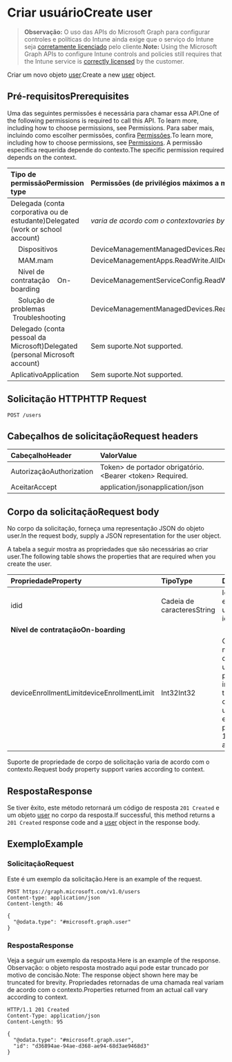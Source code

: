 # <a name="create-user"></a><span data-ttu-id="5a7fa-101">Criar usuário</span><span class="sxs-lookup"><span data-stu-id="5a7fa-101">Create user</span></span>

> <span data-ttu-id="5a7fa-102">**Observação:** O uso das APIs do Microsoft Graph para configurar controles e políticas do Intune ainda exige que o serviço do Intune seja [corretamente licenciado](https://go.microsoft.com/fwlink/?linkid=839381) pelo cliente.</span><span class="sxs-lookup"><span data-stu-id="5a7fa-102">**Note:** Using the Microsoft Graph APIs to configure Intune controls and policies still requires that the Intune service is [correctly licensed](https://go.microsoft.com/fwlink/?linkid=839381) by the customer.</span></span>

<span data-ttu-id="5a7fa-103">Criar um novo objeto [user](../resources/intune_shared_user.md).</span><span class="sxs-lookup"><span data-stu-id="5a7fa-103">Create a new [user](../resources/intune_shared_user.md) object.</span></span>
## <a name="prerequisites"></a><span data-ttu-id="5a7fa-104">Pré-requisitos</span><span class="sxs-lookup"><span data-stu-id="5a7fa-104">Prerequisites</span></span>
<span data-ttu-id="5a7fa-105">Uma das seguintes permissões é necessária para chamar essa API.</span><span class="sxs-lookup"><span data-stu-id="5a7fa-105">One of the following permissions is required to call this API. To learn more, including how to choose permissions, see Permissions.</span></span> <span data-ttu-id="5a7fa-106">Para saber mais, incluindo como escolher permissões, confira [Permissões](../../../concepts/permissions_reference.md).</span><span class="sxs-lookup"><span data-stu-id="5a7fa-106">To learn more, including how to choose permissions, see [Permissions](../../../concepts/permissions_reference.md).</span></span>  <span data-ttu-id="5a7fa-107">A permissão específica requerida depende do contexto.</span><span class="sxs-lookup"><span data-stu-id="5a7fa-107">The specific permission required depends on the context.</span></span>

|<span data-ttu-id="5a7fa-108">Tipo de permissão</span><span class="sxs-lookup"><span data-stu-id="5a7fa-108">Permission type</span></span>|<span data-ttu-id="5a7fa-109">Permissões (de privilégios máximos a mínimos)</span><span class="sxs-lookup"><span data-stu-id="5a7fa-109">Permissions (from most to least privileged)</span></span>|
|:---|:---|
|<span data-ttu-id="5a7fa-110">Delegada (conta corporativa ou de estudante)</span><span class="sxs-lookup"><span data-stu-id="5a7fa-110">Delegated (work or school account)</span></span>| <span data-ttu-id="5a7fa-111">_varia de acordo com o contexto_</span><span class="sxs-lookup"><span data-stu-id="5a7fa-111">_varies by context_</span></span> |
| <span data-ttu-id="5a7fa-112">&nbsp; &nbsp; Dispositivos</span><span class="sxs-lookup"><span data-stu-id="5a7fa-112">&nbsp;&nbsp;</span></span> | <span data-ttu-id="5a7fa-113">DeviceManagementManagedDevices.ReadWrite.All</span><span class="sxs-lookup"><span data-stu-id="5a7fa-113">DeviceManagementManagedDevices.ReadWrite.All</span></span> |
| <span data-ttu-id="5a7fa-114">&nbsp; &nbsp; MAM</span><span class="sxs-lookup"><span data-stu-id="5a7fa-114">.mam</span></span> | <span data-ttu-id="5a7fa-115">DeviceManagementApps.ReadWrite.All</span><span class="sxs-lookup"><span data-stu-id="5a7fa-115">DeviceManagementApps.ReadWrite.All</span></span> |
| <span data-ttu-id="5a7fa-116">&nbsp; &nbsp; Nível de contratação</span><span class="sxs-lookup"><span data-stu-id="5a7fa-116">&nbsp; &nbsp; On-boarding</span></span> | <span data-ttu-id="5a7fa-117">DeviceManagementServiceConfig.ReadWrite.All</span><span class="sxs-lookup"><span data-stu-id="5a7fa-117">DeviceManagementServiceConfig.ReadWrite.All</span></span> |
| <span data-ttu-id="5a7fa-118">&nbsp; &nbsp; Solução de problemas</span><span class="sxs-lookup"><span data-stu-id="5a7fa-118">&nbsp; &nbsp;Troubleshooting</span></span> | <span data-ttu-id="5a7fa-119">DeviceManagementManagedDevices.ReadWrite.All</span><span class="sxs-lookup"><span data-stu-id="5a7fa-119">DeviceManagementManagedDevices.ReadWrite.All</span></span> |
|<span data-ttu-id="5a7fa-120">Delegado (conta pessoal da Microsoft)</span><span class="sxs-lookup"><span data-stu-id="5a7fa-120">Delegated (personal Microsoft account)</span></span>|<span data-ttu-id="5a7fa-121">Sem suporte.</span><span class="sxs-lookup"><span data-stu-id="5a7fa-121">Not supported.</span></span>|
|<span data-ttu-id="5a7fa-122">Aplicativo</span><span class="sxs-lookup"><span data-stu-id="5a7fa-122">Application</span></span>|<span data-ttu-id="5a7fa-123">Sem suporte.</span><span class="sxs-lookup"><span data-stu-id="5a7fa-123">Not supported.</span></span>|

## <a name="http-request"></a><span data-ttu-id="5a7fa-124">Solicitação HTTP</span><span class="sxs-lookup"><span data-stu-id="5a7fa-124">HTTP Request</span></span>
<!-- {
  "blockType": "ignored"
}
-->
``` http
POST /users
```

## <a name="request-headers"></a><span data-ttu-id="5a7fa-125">Cabeçalhos de solicitação</span><span class="sxs-lookup"><span data-stu-id="5a7fa-125">Request headers</span></span>
|<span data-ttu-id="5a7fa-126">Cabeçalho</span><span class="sxs-lookup"><span data-stu-id="5a7fa-126">Header</span></span>|<span data-ttu-id="5a7fa-127">Valor</span><span class="sxs-lookup"><span data-stu-id="5a7fa-127">Value</span></span>|
|:---|:---|
|<span data-ttu-id="5a7fa-128">Autorização</span><span class="sxs-lookup"><span data-stu-id="5a7fa-128">Authorization</span></span>|<span data-ttu-id="5a7fa-129">Token&gt; de portador obrigatório.&lt;</span><span class="sxs-lookup"><span data-stu-id="5a7fa-129">Bearer &lt;token&gt; Required.</span></span>|
|<span data-ttu-id="5a7fa-130">Aceitar</span><span class="sxs-lookup"><span data-stu-id="5a7fa-130">Accept</span></span>|<span data-ttu-id="5a7fa-131">application/json</span><span class="sxs-lookup"><span data-stu-id="5a7fa-131">application/json</span></span>|

## <a name="request-body"></a><span data-ttu-id="5a7fa-132">Corpo da solicitação</span><span class="sxs-lookup"><span data-stu-id="5a7fa-132">Request body</span></span>
<span data-ttu-id="5a7fa-133">No corpo da solicitação, forneça uma representação JSON do objeto user.</span><span class="sxs-lookup"><span data-stu-id="5a7fa-133">In the request body, supply a JSON representation for the user object.</span></span>

<span data-ttu-id="5a7fa-134">A tabela a seguir mostra as propriedades que são necessárias ao criar user.</span><span class="sxs-lookup"><span data-stu-id="5a7fa-134">The following table shows the properties that are required when you create the user.</span></span>

|<span data-ttu-id="5a7fa-135">Propriedade</span><span class="sxs-lookup"><span data-stu-id="5a7fa-135">Property</span></span>|<span data-ttu-id="5a7fa-136">Tipo</span><span class="sxs-lookup"><span data-stu-id="5a7fa-136">Type</span></span>|<span data-ttu-id="5a7fa-137">Descrição</span><span class="sxs-lookup"><span data-stu-id="5a7fa-137">Description</span></span>|
|:---|:---|:---|
|<span data-ttu-id="5a7fa-138">id</span><span class="sxs-lookup"><span data-stu-id="5a7fa-138">id</span></span>|<span data-ttu-id="5a7fa-139">Cadeia de caracteres</span><span class="sxs-lookup"><span data-stu-id="5a7fa-139">String</span></span>|<span data-ttu-id="5a7fa-140">Identificador exclusivo do usuário.</span><span class="sxs-lookup"><span data-stu-id="5a7fa-140">Unique identifier of the user.</span></span>|
|<span data-ttu-id="5a7fa-141">**Nível de contratação**</span><span class="sxs-lookup"><span data-stu-id="5a7fa-141">**On-boarding**</span></span>|
|<span data-ttu-id="5a7fa-142">deviceEnrollmentLimit</span><span class="sxs-lookup"><span data-stu-id="5a7fa-142">deviceEnrollmentLimit</span></span>|<span data-ttu-id="5a7fa-143">Int32</span><span class="sxs-lookup"><span data-stu-id="5a7fa-143">Int32</span></span>|<span data-ttu-id="5a7fa-144">O limite do número máximo de dispositivos que o usuário tem permissão para inscrever.</span><span class="sxs-lookup"><span data-stu-id="5a7fa-144">The limit on the maximum number of devices that the user is permitted to enroll.</span></span> <span data-ttu-id="5a7fa-145">Os valores permitidos são 5 ou 1000.</span><span class="sxs-lookup"><span data-stu-id="5a7fa-145">Allowed values are 5 or 1000.</span></span>|

<span data-ttu-id="5a7fa-146">Suporte de propriedade de corpo de solicitação varia de acordo com o contexto.</span><span class="sxs-lookup"><span data-stu-id="5a7fa-146">Request body property support varies according to context.</span></span>

## <a name="response"></a><span data-ttu-id="5a7fa-147">Resposta</span><span class="sxs-lookup"><span data-stu-id="5a7fa-147">Response</span></span>
<span data-ttu-id="5a7fa-148">Se tiver êxito, este método retornará um código de resposta `201 Created` e um objeto [user](../resources/intune_shared_user.md) no corpo da resposta.</span><span class="sxs-lookup"><span data-stu-id="5a7fa-148">If successful, this method returns a `201 Created` response code and a [user](../resources/intune_shared_user.md) object in the response body.</span></span>

## <a name="example"></a><span data-ttu-id="5a7fa-149">Exemplo</span><span class="sxs-lookup"><span data-stu-id="5a7fa-149">Example</span></span>

### <a name="request"></a><span data-ttu-id="5a7fa-150">Solicitação</span><span class="sxs-lookup"><span data-stu-id="5a7fa-150">Request</span></span>
<span data-ttu-id="5a7fa-151">Este é um exemplo da solicitação.</span><span class="sxs-lookup"><span data-stu-id="5a7fa-151">Here is an example of the request.</span></span>

``` http
POST https://graph.microsoft.com/v1.0/users
Content-type: application/json
Content-length: 46

{
  "@odata.type": "#microsoft.graph.user"
}
```

### <a name="response"></a><span data-ttu-id="5a7fa-152">Resposta</span><span class="sxs-lookup"><span data-stu-id="5a7fa-152">Response</span></span>
<span data-ttu-id="5a7fa-153">Veja a seguir um exemplo da resposta.</span><span class="sxs-lookup"><span data-stu-id="5a7fa-153">Here is an example of the response.</span></span> <span data-ttu-id="5a7fa-154">Observação: o objeto resposta mostrado aqui pode estar truncado por motivo de concisão.</span><span class="sxs-lookup"><span data-stu-id="5a7fa-154">Note: The response object shown here may be truncated for brevity.</span></span> <span data-ttu-id="5a7fa-155">Propriedades retornadas de uma chamada real variam de acordo com o contexto.</span><span class="sxs-lookup"><span data-stu-id="5a7fa-155">Properties returned from an actual call vary according to context.</span></span>

``` http
HTTP/1.1 201 Created
Content-Type: application/json
Content-Length: 95

{
  "@odata.type": "#microsoft.graph.user",
  "id": "d36894ae-94ae-d368-ae94-68d3ae9468d3"
}
```



